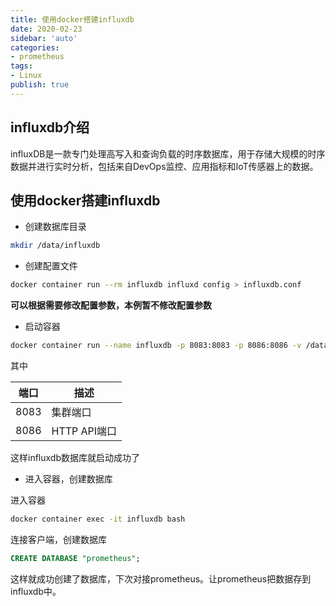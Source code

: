 ```yaml
---
title: 使用docker搭建influxdb
date: 2020-02-23
sidebar: 'auto'
categories:
- prometheus
tags:
- Linux
publish: true
---
```


## influxdb介绍

influxDB是一款专门处理高写入和查询负载的时序数据库，用于存储大规模的时序数据并进行实时分析，包括来自DevOps监控、应用指标和IoT传感器上的数据。

## 使用docker搭建influxdb

* 创建数据库目录

```bash
mkdir /data/influxdb
```

+ 创建配置文件

```bash
docker container run --rm influxdb influxd config > influxdb.conf
```

**可以根据需要修改配置参数，本例暂不修改配置参数**

+ 启动容器

```bash
docker container run --name influxdb -p 8083:8083 -p 8086:8086 -v /data/influxdb/:/var/lib/influxdb -v /etc/localtime:/etc/localtime -v $PWD/etc/influxdb.conf:/etc/influxdb/influxdb.conf:ro -d influxdb
```

其中

|端口|描述|
|---|----|
|8083|集群端口|
|8086|HTTP API端口|

这样influxdb数据库就启动成功了

+ 进入容器，创建数据库

进入容器

```bash
docker container exec -it influxdb bash
```

连接客户端，创建数据库

```sql
CREATE DATABASE "prometheus";
```

这样就成功创建了数据库，下次对接prometheus。让prometheus把数据存到influxdb中。
